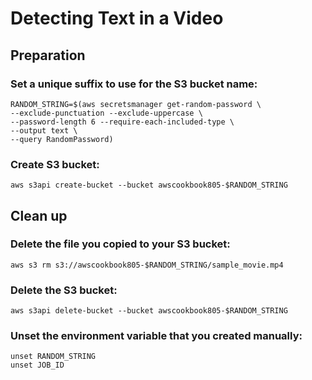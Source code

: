 # Detecting Text in a Video
## Preparation
### Set a unique suffix to use for the S3 bucket name:
```
RANDOM_STRING=$(aws secretsmanager get-random-password \
--exclude-punctuation --exclude-uppercase \
--password-length 6 --require-each-included-type \
--output text \
--query RandomPassword)
```

### Create S3 bucket:

`aws s3api create-bucket --bucket awscookbook805-$RANDOM_STRING`



## Clean up 
### Delete the file you copied to your S3 bucket:

`aws s3 rm s3://awscookbook805-$RANDOM_STRING/sample_movie.mp4`

### Delete the S3 bucket:

`aws s3api delete-bucket --bucket awscookbook805-$RANDOM_STRING`

### Unset the environment variable that you created manually:
```
unset RANDOM_STRING
unset JOB_ID
```

